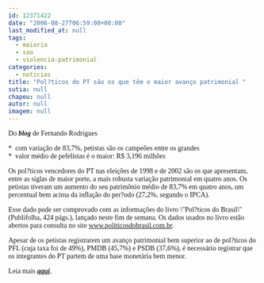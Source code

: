 ```yaml
---
id: 12371422
date: "2006-08-27T06:59:00+00:00"
last_modified_at: null
tags:
  - maioria
  - sao
  - violencia-patrimonial
categories:
  - noticias
title: "Pol?ticos do PT são os que têm o maior avanço patrimonial "
sutia: null
chapeu: null
autor: null
imagem: null
---
```

<p><P><FONT face=Verdana>Do <STRONG><EM>blog</EM></STRONG> de Fernando Rodrigues</FONT></P></p>
<p><P><FONT face=Verdana>*&nbsp; com variação de 83,7%, petistas são os campeões entre os grandes&nbsp;<BR>*&nbsp; valor médio de pefelistas é o maior: R$ 3,196 milhões</FONT></P></p>
<p><P><FONT face=Verdana>Os pol?ticos vencedores do PT nas eleições de 1998 e de 2002 são os que apresentam, entre as siglas de maior porte, a mais robusta variação patrimonial em quatro anos. Os petistas tiveram um aumento do seu patrimônio médio de 83,7% em quatro anos, um percentual bem acima da inflação do per?odo (27,2%, segundo o IPCA).</FONT></P></p>
<p><P><FONT face=Verdana>Esse dado pode ser comprovado com as informações do livro \"Pol?ticos do Brasil\" (Publifolha, 424 págs.), lançado neste fim de semana. Os dados usados no livro estão abertos para consulta no site </FONT><A href=\"https://www.politicosdobrasil.com.br/\"><FONT face=Verdana>www.politicosdobrasil.com.br</FONT></A><FONT face=Verdana>.</FONT></P></p>
<p><P><FONT face=Verdana>Apesar de os petistas registrarem um avanço patrimonial bem superior ao de pol?ticos do PFL (cuja taxa foi de 49%), PMDB (45,7%) e PSDB (37,6%), é necessário registrar que os integrantes do PT partem de uma base monetária bem menor.</FONT></P></p>
<p><P><FONT face=Verdana>Leia mais <STRONG><EM><U><A href=\"https://noticias.uol.com.br/fernandorodrigues/politicosdobrasil/ultnot/2006/08/27/ult3957u1.jhtm\" target=_blank>aqui</A></U></EM></STRONG>.</FONT></P> </p>
